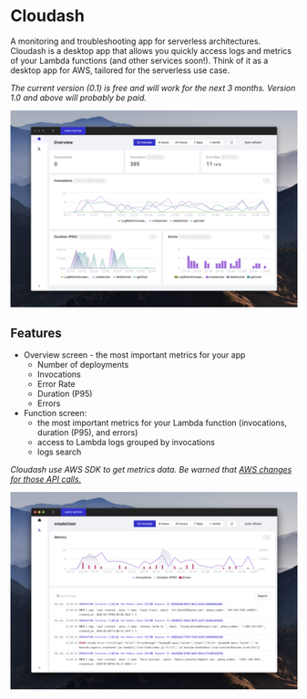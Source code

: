 # Cloudash

A monitoring and troubleshooting app for serverless architectures. Cloudash is a desktop app that allows you quickly access logs and metrics of your Lambda functions (and other services soon!). Think of it as a desktop app for AWS, tailored for the serverless use case.

_The current version (0.1) is free and will work for the next 3 months. Version 1.0 and above will probably be paid._

![Cloudash - overview screen](./images/overview.jpg)

## Features

- Overview screen - the most important metrics for your app
  - Number of deployments
  - Invocations
  - Error Rate
  - Duration (P95)
  - Errors
- Function screen:
  - the most important metrics for your Lambda function (invocations, duration (P95), and errors)
  - access to Lambda logs grouped by invocations
  - logs search

_Cloudash use AWS SDK to get metrics data. Be warned that [AWS changes for those API calls.](https://aws.amazon.com/cloudwatch/pricing/)_

![Cloudash - function screen](./images/function-screen.jpg)
